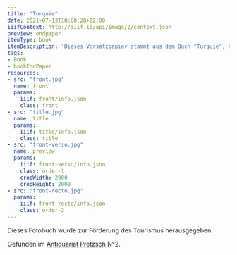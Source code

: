 ```yaml
---
title: "Turquie"
date: 2021-07-13T18:08:28+02:00
iiifContext: http://iiif.io/api/image/2/context.json
preview: endpaper
itemType: book
itemDescription: 'Dieses Vorsatzpapier stammt aus dem Buch "Turquie", herausgegeben um 1950 vom Direction Générale de la Presse, de la Radiodiffusion et du Tourisme de Turquie in Ankara. <a class="worldcat" href="http://www.worldcat.org/oclc/62137467">&nbsp;</a>'
tags:
- Book
- bookEndPaper
resources:
- src: "front.jpg"
  name: front
  params:
    iiif: front/info.json
    class: front
- src: "title.jpg"
  name: title
  params:
    iiif: title/info.json
    class: title
- src: "front-verso.jpg"
  name: preview
  params:
    iiif: front-verso/info.json
    class: order-1
    cropWidth: 2000
    cropHeight: 2000   
- src: "front-recto.jpg"
  params:
    iiif: front-recto/info.json
    class: order-2
---
```


Dieses Fotobuch wurde zur Förderung des Tourismus herausgegeben.

<!--more-->
<div class="source">
Gefunden im <a target="_blank" href="https://antiquariat-pretzsch.de/">Antiquariat Pretzsch</a> N°2.
</div>
